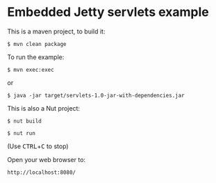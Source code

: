 Embedded Jetty servlets example
===============================

This is a maven project, to build it:

    $ mvn clean package

To run the example:

    $ mvn exec:exec

or

    $ java -jar target/servlets-1.0-jar-with-dependencies.jar


This is also a Nut project:

    $ nut build

    $ nut run


(Use <kbd>CTRL</kbd>+<kbd>C</kbd> to stop)

Open your web browser to:

    http://localhost:8080/
